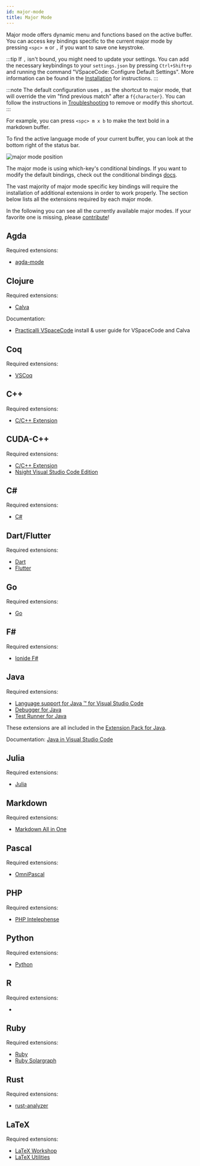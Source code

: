 ```yaml
---
id: major-mode
title: Major Mode
---
```


Major mode offers dynamic menu and functions based on the active buffer.
You can access key bindings specific to the current major mode by pressing `<spc> m` or `,` if you want to save one keystroke.

:::tip
If `,` isn't bound, you might need to update your settings.
You can add the necessary keybindings to your `settings.json` by pressing `Ctrl+Shift+p` and running the command "VSpaceCode: Configure Default Settings".
More information can be found in the [Installation](./) for instructions.
:::

:::note
The default configuration uses `,` as the shortcut to major mode, that will override the vim "find previous match" after a `f{character}`.
You can follow the instructions in [Troubleshooting](./troubleshooting#-cannot-find-previous-match) to remove or modify this shortcut.
:::

For example, you can press `<spc> m x b` to make the text bold in a markdown buffer.

To find the active language mode of your current buffer, you can look at the bottom right of the status bar.

![major mode position](/img/docs/major_mode.png)

The major mode is using which-key's conditional bindings. If you want to modify the default bindings, check out the conditional bindings [docs](./whichkey/extra#conditional-bindings-experimental).

The vast majority of major mode specific key bindings will require the installation of additional extensions in order to work properly.
The section below lists all the extensions required by each major mode.

In the following you can see all the currently available major modes.
If your favorite one is missing, please [contribute](https://github.com/VSpaceCode/VSpaceCode/blob/master/CONTRIBUTING.md)!

## Agda

Required extensions:

- [agda-mode](https://marketplace.visualstudio.com/items?itemName=banacorn.agda-mode)

## Clojure

Required extensions:

- [Calva](https://marketplace.visualstudio.com/items?itemName=betterthantomorrow.calva)

Documentation:

- [Practicalli VSpaceCode](https://practical.li/vspacecode/) install & user guide for VSpaceCode and Calva

## Coq

Required extensions:

- [VSCoq](https://marketplace.visualstudio.com/items?itemName=maximedenes.vscoq)

## C++

Required extensions:

- [C/C++ Extension](https://marketplace.visualstudio.com/items?itemName=ms-vscode.cpptools)

## CUDA-C++

Required extensions:

- [C/C++ Extension](https://marketplace.visualstudio.com/items?itemName=ms-vscode.cpptools)
- [Nsight Visual Studio Code Edition](https://marketplace.visualstudio.com/items?itemName=NVIDIA.nsight-vscode-edition)

## C\#

Required extensions:

- [C#](https://marketplace.visualstudio.com/items?itemName=ms-dotnettools.csharp)

## Dart/Flutter

Required extensions:

- [Dart](https://marketplace.visualstudio.com/items?itemName=Dart-Code.dart-code)
- [Flutter](https://marketplace.visualstudio.com/items?itemName=Dart-Code.flutter)

## Go

Required extensions:

- [Go](https://marketplace.visualstudio.com/items?itemName=golang.Go)

## F\#

Required extensions:

- [Ionide F#](https://marketplace.visualstudio.com/items?itemName=Ionide.Ionide-fsharp)

## Java

Required extensions:

- [Language support for Java ™ for Visual Studio Code](https://marketplace.visualstudio.com/items?itemName=redhat.java)
- [Debugger for Java](https://marketplace.visualstudio.com/items?itemName=vscjava.vscode-java-debug)
- [Test Runner for Java](https://marketplace.visualstudio.com/items?itemName=vscjava.vscode-java-test)

These extensions are all included in the [Extension Pack for Java](https://marketplace.visualstudio.com/items?itemName=vscjava.vscode-java-pack).

Documentation: [Java in Visual Studio Code](https://code.visualstudio.com/docs/languages/java)

## Julia

Required extensions:

- [Julia](https://marketplace.visualstudio.com/items?itemName=julialang.language-julia)

## Markdown

Required extensions:

- [Markdown All in One](https://marketplace.visualstudio.com/items?itemName=yzhang.markdown-all-in-one)

## Pascal

Required extensions:

- [OmniPascal](https://marketplace.visualstudio.com/items?itemName=Wosi.omnipascal)

## PHP

Required extensions:

- [PHP Intelephense](https://marketplace.visualstudio.com/items?itemName=bmewburn.vscode-intelephense-client)

## Python

Required extensions:

- [Python](https://marketplace.visualstudio.com/items?itemName=ms-python.python)

## R

Required extensions:

 - [R]: https://marketplace.visualstudio.com/items?itemName=REditorSupport.r

## Ruby

Required extensions:

- [Ruby](https://marketplace.visualstudio.com/items?itemName=rebornix.Ruby)
- [Ruby Solargraph](https://marketplace.visualstudio.com/items?itemName=castwide.solargraph)

## Rust

Required extensions:

- [rust-analyzer](https://marketplace.visualstudio.com/items?itemName=matklad.rust-analyzer)

## LaTeX

Required extensions:

- [LaTeX Workshop](https://marketplace.visualstudio.com/items?itemName=James-Yu.latex-workshop)
- [LaTeX Utilities](https://marketplace.visualstudio.com/items?itemName=tecosaur.latex-utilities)
